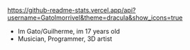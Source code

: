 https://github-readme-stats.vercel.app/api?username=GatoImorrivel&theme=dracula&show_icons=true


- Im Gato/Guilherme, im 17 years old
- Musician, Programmer, 3D artist
